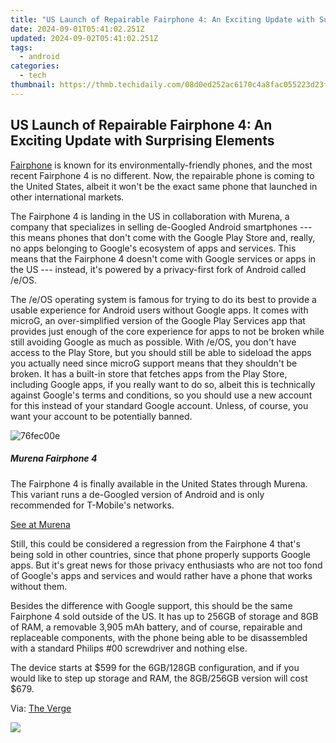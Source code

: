```yaml
---
title: "US Launch of Repairable Fairphone 4: An Exciting Update with Surprising Elements"
date: 2024-09-01T05:41:02.251Z
updated: 2024-09-02T05:41:02.251Z
tags:
  - android
categories:
  - tech
thumbnail: https://thmb.techidaily.com/08d0ed252ac6170c4a8fac055223d23fecc76ab6227921b368a4209f8523cce7.png
---
```


## US Launch of Repairable Fairphone 4: An Exciting Update with Surprising Elements

[Fairphone](https://tech-hub.techidaily.com/techniques-to-curtail-ai-fictional-responses/) is known for its environmentally-friendly phones, and the most recent Fairphone 4 is no different. Now, the repairable phone is coming to the United States, albeit it won't be the exact same phone that launched in other international markets.

 The Fairphone 4 is landing in the US in collaboration with Murena, a company that specializes in selling de-Googled Android smartphones --- this means phones that don't come with the Google Play Store and, really, no apps belonging to Google's ecosystem of apps and services. This means that the Fairphone 4 doesn't come with Google services or apps in the US --- instead, it's powered by a privacy-first fork of Android called /e/OS.

 The /e/OS operating system is famous for trying to do its best to provide a usable experience for Android users without Google apps. It comes with microG, an over-simplified version of the Google Play Services app that provides just enough of the core experience for apps to not be broken while still avoiding Google as much as possible. With /e/OS, you don't have access to the Play Store, but you should still be able to sideload the apps you actually need since microG support means that they shouldn't be broken. It has a built-in store that fetches apps from the Play Store, including Google apps, if you really want to do so, albeit this is technically against Google's terms and conditions, so you should use a new account for this instead of your standard Google account. Unless, of course, you want your account to be potentially banned.

![76fec00e](https://static1.howtogeekimages.com/wordpress/wp-content/uploads/reviewgeek/2023/07/76fec00e.png) 

#####  Murena Fairphone 4

The Fairphone 4 is finally available in the United States through Murena. This variant runs a de-Googled version of Android and is only recommended for T-Mobile's networks.

[See at Murena](https://murena.com/america/shop/smartphones/brand-new/murena-fairphone-4/) 

 Still, this could be considered a regression from the Fairphone 4 that's being sold in other countries, since that phone properly supports Google apps. But it's great news for those privacy enthusiasts who are not too fond of Google's apps and services and would rather have a phone that works without them.

 Besides the difference with Google support, this should be the same Fairphone 4 sold outside of the US. It has up to 256GB of storage and 8GB of RAM, a removable 3,905 mAh battery, and of course, repairable and replaceable components, with the phone being able to be disassembled with a standard Philips #00 screwdriver and nothing else.

 The device starts at $599 for the 6GB/128GB configuration, and if you would like to step up storage and RAM, the 8GB/256GB version will cost $679.

 Via: [The Verge](https://www.theverge.com/2022/5/31/23144917/murena-one-smartphone-degoogle-android)

<ins class="adsbygoogle"
     style="display:block"
     data-ad-format="autorelaxed"
     data-ad-client="ca-pub-7571918770474297"
     data-ad-slot="1223367746"></ins>



<ins class="adsbygoogle"
     style="display:block"
     data-ad-client="ca-pub-7571918770474297"
     data-ad-slot="8358498916"
     data-ad-format="auto"
     data-full-width-responsive="true"></ins>



<!-- affiliate ads begin -->
<a href="https://secure.2checkout.com/order/checkout.php?PRODS=45152835&QTY=1&AFFILIATE=108875&CART=1"><img src="https://download.terabyteunlimited.com/banners/ad_800x450_d.jpg" border="0"></a>
<!-- affiliate ads end -->